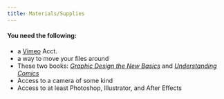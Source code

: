 ```yaml
---
title: Materials/Supplies
---
```


#### You need the following:
- a [Vimeo](http://www.vimeo.com) Acct.
- a way to move your files around
- These two books: <a href="/readings/graphicdesignnewbasics">_Graphic Design the New Basics_</a> and <a href="/readings/understandingcomics">_Understanding Comics_</a>
- Access to a camera of some kind
- Access to at least Photoshop, Illustrator, and After Effects
